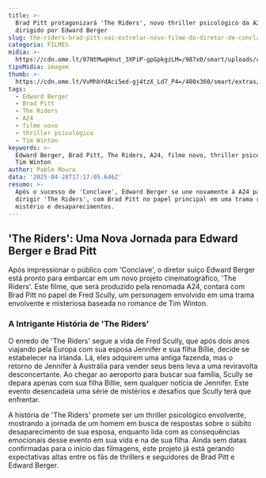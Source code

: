 ```yaml
---
title: >-
  Brad Pitt protagonizará 'The Riders', novo thriller psicológico da A24
  dirigido por Edward Berger
slug: the-riders-brad-pitt-vai-estrelar-novo-filme-do-diretor-de-conclave
categoria: FILMES
midia: >-
  https://cdn.ome.lt/97NtMwqHnut_3XPiP-gpGpkgzLM=/987x0/smart/uploads/conteudo/fotos/OMELETE_CAPA_-_2025-04-28T134610.622.png
tipoMidia: imagem
thumb: >-
  https://cdn.ome.lt/VvMhbYdAci5ed-gj4tzX_Ld7_P4=/480x360/smart/extras/conteudos/omelete_THUMB_-_2025-04-28T134624.451.png
tags:
  - Edward Berger
  - Brad Pitt
  - The Riders
  - A24
  - filme novo
  - thriller psicológico
  - Tim Winton
keywords: >-
  Edward Berger, Brad Pitt, The Riders, A24, filme novo, thriller psicológico,
  Tim Winton
author: Pablo Moura
data: '2025-04-28T17:17:05.646Z'
resumo: >-
  Após o sucesso de 'Conclave', Edward Berger se une novamente à A24 para
  dirigir 'The Riders', com Brad Pitt no papel principal em uma trama repleta de
  mistério e desaparecimentos.
---
```


## 'The Riders': Uma Nova Jornada para Edward Berger e Brad Pitt

Após impressionar o público com 'Conclave', o diretor suíço Edward Berger está pronto para embarcar em um novo projeto cinematográfico, 'The Riders'. Este filme, que será produzido pela renomada A24, contará com Brad Pitt no papel de Fred Scully, um personagem envolvido em uma trama envolvente e misteriosa baseada no romance de Tim Winton.

### A Intrigante História de 'The Riders'

O enredo de 'The Riders' segue a vida de Fred Scully, que após dois anos viajando pela Europa com sua esposa Jennifer e sua filha Billie, decide se estabelecer na Irlanda. Lá, eles adquirem uma antiga fazenda, mas o retorno de Jennifer à Austrália para vender seus bens leva a uma reviravolta desconcertante. Ao chegar ao aeroporto para buscar sua família, Scully se depara apenas com sua filha Billie, sem qualquer notícia de Jennifer. Este evento desencadeia uma série de mistérios e desafios que Scully terá que enfrentar.

A história de 'The Riders' promete ser um thriller psicológico envolvente, mostrando a jornada de um homem em busca de respostas sobre o súbito desaparecimento de sua esposa, enquanto lida com as consequências emocionais desse evento em sua vida e na de sua filha. Ainda sem datas confirmadas para o início das filmagens, este projeto já está gerando expectativas altas entre os fãs de thrillers e seguidores de Brad Pitt e Edward Berger.
